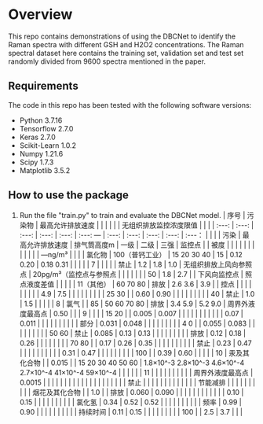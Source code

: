 # Overview

This repo contains demonstrations of using the DBCNet to identify the Raman spectra with different GSH and H2O2 concentrations. The Raman spectral dataset here contains the training set, validation set and test set randomly divided from 9600 spectra mentioned in the paper.


## Requirements

The code in this repo has been tested with the following software versions:
- Python 3.7.16
- Tensorflow 2.7.0
- Keras 2.7.0
- Scikit-Learn 1.0.2
- Numpy 1.21.6
- Scipy 1.7.3
- Matplotlib 3.5.2


## How to use the package

1. Run the file "train.py" to train and evaluate the DBCNet model.
| 序号 | 污染物 | 最高允许排放速度 |  |  |  |  |  | 无组织排放监控浓度限值 |  |  | 
| :---: | :---: | :---: | :---: | :---: | :---: — | :---: | :---: | :---: | :---: | :---： | 
|  |  | 污染 | 最高允许排放速度 | 排气筒高度m | 一级 | 二级 | 三强 | 监控点 |  | 被度 | 
|  |  |  |  |  |  |  |  |  |  |  —ng/m³ | 
|  |  | 氯化物 | 100（普钙工业） | 15 20 30 40 | 15 | 0.12 0.20 | 0.18 0.31 |  |  |  | 
| 7 |  |  |  |  | 禁止 | 1.2 | 1.8 | 1.0 | 无组织排放上风向参照点 | 20pg/m³（监控点与参照点 | 
|  |  |  |  |  | 50 | 1.8 | 2.7 |  | 下风向监控点 | 照点液度差值 | 
|  |  |  | 11（其他） | 60 70 80 | 排放 | 2.6 3.6 | 3.9 |  | 控点 |  | 
|  |  |  |  |  |  | 4.9 | 7.5 |  |  |  | 
|  |  |  |  | 25 30 |  | 0.60 | 0.90 |  |  |  | 
|  |  |  |  | 40 | 禁止 | 1.0 | 1.5 |  |  |  | 
| 8 | 氯气 |  | 85 | 50 60 70 80 | 排放 | 3.4 5.9 | 5.2 9.0 | 周界外液度最高点 | 0.50 |  | 
| 9 |  |  |  | 15 20 |  | 0.005 | 0.007 |  |  |  | 
|  |  |  |  |  |  | 0.07 | 0.011 |  |  |  | 
|  |  |  |  |  | 部分 | 0.031 | 0.048 |  |  |  | 
|  |  |  |  | 4 0 |  | 0.055 | 0.083 |  |  |  | 
|  |  |  |  | 50 60 | 禁止 | 0.085 | 0.13 | 0.13 |  |  | 
|  |  |  |  |  | 排放 | 0.12 | 0.18 | 0.26 |  |  | 
|  |  |  |  | 70 80 |  | 0.17 | 0.26 | 0.35 |  |  | 
|  |  |  |  |  |  | 禁止 | 0.23 | 0.47 |  |  | 
|  |  |  |  |  |  |   0.31 | 0.47 |  |  |  | 
|  |  |  |  | 100 |  | 0.39 | 0.60 |  |  |  | 
| 10 | 汞及其化合物 |  | 0.015 |  | 15 20 30 40 50 60 | 1.8×10^-3 2.8×10^-3 4.6×10^-4 2.7×10^-4 41×10^-4 59×10^-4 |  |  |  |  | 
| 11 |  |  |  |  |  |  |  |  |  | 周界外液度最高点 | 0.0015 | 
|  |  |  |  |  |  |  |  |   |  |  |  | 
|  |  |  |  |  | 禁止 |  |  |  |  |  |  | 
|  |  |  |  |  | 节能减排 |  |  |  |  |  |  | 
|  |  | 烟花及其化合物 |  | 1.0 |  | 排放 | 0.060 | 0.090 |  |  |  | 
|  |  |  |  |   |  |  | 0.10 | 0.15 |  |  |  | 
|  |  |  |  |  | 氯化氢 | 0.34 | 0.52 | 0.52 |  |  | 
|  |  |  |  |  |  | 频率 | 0.99 | 0.90 |  |  | 
|  |  |  |  |  |  | 持续时间 | 0.11 | 0.15 |  |  | 
|  |  |  |  |  | 100 |  | 2.5 | 3.7 |  |  |  
